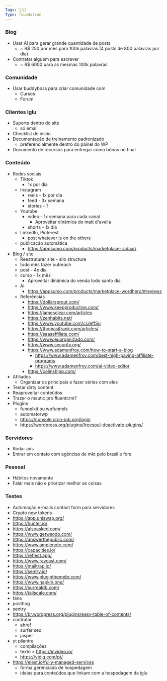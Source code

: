 ```yaml
---
Tags: 🐧/🌿
Type: foundation
---
```


### Blog
- Usar AI para gerar grande quantidade de posts
	- ~ R$ 250 por mês para 100k palavras (4 posts de 800 palavras por dia)
- Contratar alguém para escrever
	- ~ R$ 6000 para as mesmas 100k palavras

### Comunidade
- Usar buddyboss para criar comunidade com
	- Cursos
	- Forum


### Clientes Iglu
- Suporte dentro do site
	- só email
- Checklist de início
- Documentação de treinamento padronizado
	- preferencialmente dentro do painel do WP
- Documento de recursos para entregar como bônus no final

### Conteúdo
- Redes sociais
	- Tiktok
		- 1x por dia
	- Instagram
		- reels - 1x por dia
		- feed - 3x semana
		- stories - ?
	- Youtube
		- vídeo - 1x semana para cada canal
			- Aproveitar dinâmica do matt d'avella
		- shorts - 1x dia
	- LinkedIn, Pinterest
		- post whatever is on the others
	- publicação automática
		- https://appsumo.com/products/marketplace-radaar/
- Blog / site
	- Reestruturar site - silo structure
	- todo mês fazer outreach
	- post - 4x dia
	- curso - 1x mês
		- Aproveitar dinâmica do venda todo santo dia
	- AI
		- https://appsumo.com/products/marketplace-wordhero/#reviews
	- Referências
		- https://dollarsprout.com/
		- https://www.keepproductive.com/
		- https://jamesclear.com/articles
		- https://zenhabits.net/
		- https://www.youtube.com/c/JeffSu
		- https://thomasjfrank.com/articles/
		- https://saasaffiliate.com/
		- https://www.euorganizado.com/
		- https://www.security.org/
		- https://www.adamenfroy.com/how-to-start-a-blog
			- https://www.adamenfroy.com/best-high-paying-affiliate-programs
			- https://www.adamenfroy.com/ai-video-editor
		- https://colinshipp.com/
- Afiliados
	- Organizar os principais e fazer séries com eles
- Testar dirty content
- Reaproveitar conteúdos
- Trazer o mautic pro fluentcrm?
- Plugins
	- funnelkit ou wpfunnels
	- automatorwp
	- https://console.cron-job.org/login
	- https://wordpress.org/plugins/freesoul-deactivate-plugins/

### Servidores
- Rodar ads
- Entrar em contato com agências de mkt pelo brasil e fora

### Pessoal
- Hábitos novamente
- Falar mais não e priorizar melhor as coisas

### Testes
- Automação e-mails contact form para servidores
- Crypto new tokens
- https://app.uniswap.org/
- https://hunter.io/
- https://alsoasked.com/
- https://www.getwsodo.com/
- https://answerthepublic.com/
- https://www.amplenote.com/
- https://capacities.io/
- https://reflect.app/
- https://www.raycast.com/
- https://mailtrap.io/
- https://sentry.io/
- https://www.pluginthemebr.com/
- https://www.napkin.one/
- https://surrealdb.com/
- https://tailscale.com/
- tana
- posthog
- sentry
- https://br.wordpress.org/plugins/easy-table-of-contents/
- contratar
	- ahref
	- surfer seo
	- jasper
- yt pilantra
	- compilações
	- texto > https://invideo.io/
	- https://vidiq.com/pt/
- https://elest.io/fully-managed-services
	- forma gerenciada de hospedagem
	- ideias para conteúdos que linkam com a hospedagem da iglu